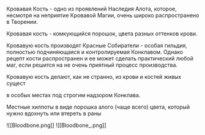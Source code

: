 Кровавая Кость - одно из проявлений Наследия Алота, которое, несмотря на неприятие Кровавой Магии, очень широко распространено в Творении.

Кровавая кость - комкующийся порошок, цвета разных оттенков крови. 

Кровавую кость производят Красные Собиратели - особая гильдия, полностью подчиняющаяся и контролируемая Конклавом. Однако рецепт кости распространен и ее может сделать практический любой  маг, если решится на не очень приятный процесс производства. 

Кровавую кость делают, как не странно, из крови и костей живых сущест

в особых местах под строгим надзором Конклава. 


Местные хилпоты в виде порошка алого (чаще всего) цвета, который нужно вдохнуть или втереть в раны

![[Bloodbone.png]]
![[Bloodbone_.png]]